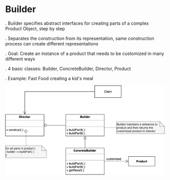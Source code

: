 # Builder

. Builder specifies abstract interfaces for creating parts of a complex Product Object, step by step

. Separates the construction from its representation, same construction process can create different representations

. Goal: Create an instance of a product that needs to be customized in many different ways

. 4 basic classes: Builder, ConcreteBuilder, Director, Product

. Example: Fast Food creating a kid's meal


![Builder UML Diagram](CreationalPatterns-Builder.drawio.png)
